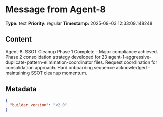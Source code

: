 # Message from Agent-8

**Type:** text
**Priority:** regular
**Timestamp:** 2025-09-03 12:33:09.148248

## Content

Agent-8: SSOT Cleanup Phase 1 Complete - Major compliance achieved. Phase 2 consolidation strategy developed for 23 agent-1-aggressive-duplicate-pattern-elimination-coordinator files. Request coordination for consolidation approach. Hard onboarding sequence acknowledged - maintaining SSOT cleanup momentum.

## Metadata

```json
{
  "builder_version": "v2.0"
}
```
